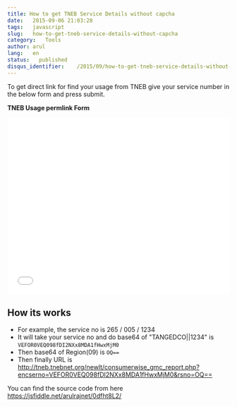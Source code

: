 ```yaml
---
title: How to get TNEB Service Details without capcha
date:   2015-09-06 21:03:28
tags:   javascript
slug:   how-to-get-tneb-service-details-without-capcha
category:   Tools
author: arul
lang:   en
status:   published
disqus_identifier:    /2015/09/how-to-get-tneb-service-details-without-capcha.html
---
```


To get direct link for find your usage from TNEB give your service
number in the below form and press submit.

**TNEB Usage permlink Form**

<iframe width="100%" height="400" src="//jsfiddle.net/arulrajnet/0dfht8L2/embedded/result" allowfullscreen="allowfullscreen" frameborder="0"></iframe>

## How its works

-   For example, the service no is 265 / 005 / 1234
-   It will take your service no and do base64 of \"TANGEDCO\|\|1234\"
    is `VEFOR0VEQ098fDI2NXx8MDA1fHwxMjM0`
-   Then base64 of Region(09) is `OQ==`
-   Then finally URL is
    <http://tneb.tnebnet.org/newlt/consumerwise_gmc_report.php?encserno=VEFOR0VEQ098fDI2NXx8MDA1fHwxMjM0&rsno=OQ==>

You can find the source code from here
<https://jsfiddle.net/arulrajnet/0dfht8L2/>

